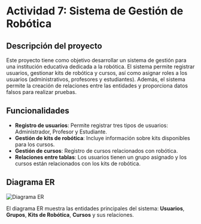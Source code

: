# Actividad 7: Sistema de Gestión de Robótica

## Descripción del proyecto

Este proyecto tiene como objetivo desarrollar un sistema de gestión para una institución educativa dedicada a la robótica. El sistema permite registrar usuarios, gestionar kits de robótica y cursos, así como asignar roles a los usuarios (administrativos, profesores y estudiantes). Además, el sistema permite la creación de relaciones entre las entidades y proporciona datos falsos para realizar pruebas.

## Funcionalidades

- **Registro de usuarios**: Permite registrar tres tipos de usuarios: Administrador, Profesor y Estudiante.
- **Gestión de kits de robótica**: Incluye información sobre kits disponibles para los cursos.
- **Gestión de cursos**: Registro de cursos relacionados con robótica.
- **Relaciones entre tablas**: Los usuarios tienen un grupo asignado y los cursos están relacionados con los kits de robótica.

## Diagrama ER

![Diagrama ER](DiagramaER.png)

El diagrama ER muestra las entidades principales del sistema: **Usuarios**, **Grupos**, **Kits de Robótica**, **Cursos** y sus relaciones.

